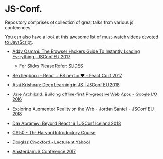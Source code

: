 # JS-Conf.
Repository comprises of collection of great talks from various js conferences.

You can also have a look at this awesome list of [must-watch videos devoted to JavaScript](https://github.com/bolshchikov/js-must-watch).

* [Addy Osmani: The Browser Hackers Guide To Instantly Loading Everything | JSConf EU 2017](https://www.youtube.com/watch?v=7vUs5yOuv-o)
  * For Slides Please Refer: [SLIDES](https://speakerd.s3.amazonaws.com/presentations/fbf291d6889542fc93fb540881a0a4d3/fluent-browser-hacker-speakerdeck-4.pdf)
* [Ben Ilegbodu - React + ES next = :heart: - React Conf 2017](https://www.youtube.com/watch?v=jh_Qzi-yHU0)

* [Ashi Krishnan: Deep Learning in JS | JSConf EU 2018](https://youtu.be/SV-cgdobtTA)

* [Jake Archibald: Building offline-first Progressive Web Apps - Google I/O 2016](https://www.youtube.com/watch?v=cmGr0RszHc8)

* [Exploring Augmented Reality on the Web - Jordan Santell - JSConf EU 2018](https://www.youtube.com/watch?v=bqmT0_w6_qc)

* [Dan Abramov: Beyond React 16 | JSConf Iceland 2018](https://www.youtube.com/watch?v=nLF0n9SACd4)

* [CS 50 - The Harvard Introductory Course](https://www.youtube.com/watch?v=Tc1EuaefYFo)

* [Douglas Crockford - Lecture at Yahoo!](https://www.youtube.com/watch?v=v2ifWcnQs6M)

* [AmsterdamJS Conference 2017](https://www.youtube.com/playlist?list=PLfIM4SvaiIyzaLhvwGEa4QzPb9oTD0Ioc)
